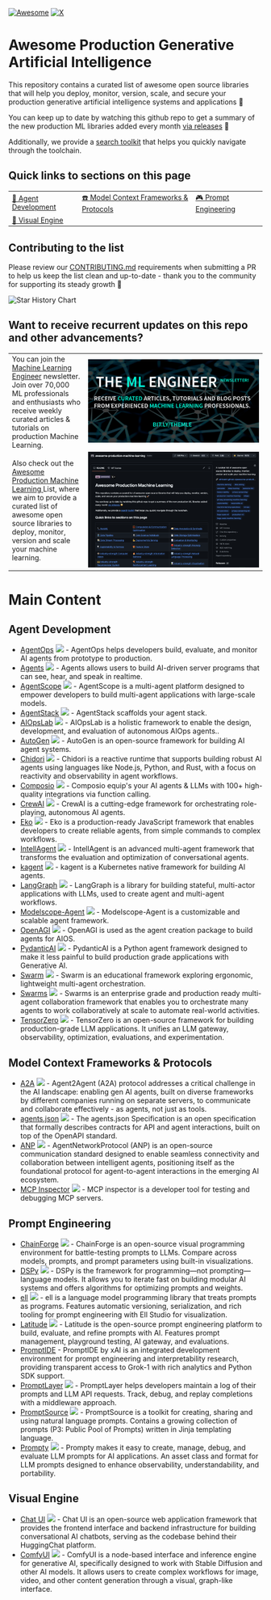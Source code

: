 [![Awesome](https://awesome.re/badge.svg)](https://awesome.re)
[![X](https://img.shields.io/badge/X-%23000000?logo=X&logoColor=white)](https://twitter.com/EthicalML)

# Awesome Production Generative Artificial Intelligence

This repository contains a curated list of awesome open source libraries that will help you deploy, monitor, version, scale, and secure your production generative artificial intelligence systems and applications 🚀

You can keep up to date by watching this github repo to get a summary of the new production ML libraries added every month [via releases](https://github.com/EthicalML/awesome-production-genai/releases) 🤩

Additionally, we provide a [search toolkit](https://huggingface.co/spaces/zhiminy/Awesome-Production-GenAI-Search) that helps you quickly navigate through the toolchain.

## Quick links to sections on this page

| | | |
|-|-|-|
| [🤖 Agent Development](#agent-development) | [☎️ Model Context Frameworks & Protocols](#model-context-frameworks--protocols) | [🎮 Prompt Engineering](#prompt-engineering) |
| [🎨 Visual Engine](#visual-engine) |

## Contributing to the list

Please review our [CONTRIBUTING.md](https://github.com/EthicalML/awesome-production-genai/blob/main/CONTRIBUTING.md) requirements when submitting a PR to help us keep the list clean and up-to-date - thank you to the community for supporting its steady growth 🚀

<picture>
  <source
    media="(prefers-color-scheme: dark)"
    srcset="
      https://api.star-history.com/svg?repos=EthicalML/awesome-production-genai&type=Date&theme=dark
    "
  />
  <source
    media="(prefers-color-scheme: light)"
    srcset="
      https://api.star-history.com/svg?repos=EthicalML/awesome-production-genai&type=Date
    "
  />
  <img
    alt="Star History Chart"
    src="https://api.star-history.com/svg?repos=EthicalML/awesome-production-genai&type=Date"
  />
</picture>


## Want to receive recurrent updates on this repo and other advancements?

<table>
  <tr>
    <td width="30%">
         You can join the <a href="https://ethical.institute/mle.html">Machine Learning Engineer</a> newsletter. Join over 70,000 ML professionals and enthusiasts who receive weekly curated articles & tutorials on production Machine Learning.
    </td>
    <td width="70%">
        <a href="https://ethical.institute/mle.html"><img src="images/mleng.png"></a>
    </td>
  </tr>
  <tr>
    <td width="30%">
         Also check out the <a href="https://github.com/EthicalML/awesome-artificial-intelligence-regulation">Awesome Production Machine Learning </a> List, where we aim to provide a curated list of awesome open source libraries to deploy, monitor, version and scale your machine learning.
    </td>
    <td width="70%">
        <a href="https://github.com/EthicalML/awesome-artificial-intelligence-guidelines/"><img src="images/list.jpg"></a>
    </td>
  </tr>
</table>


# Main Content

## Agent Development

* [AgentOps](https://github.com/AgentOps-AI/agentops) ![](https://img.shields.io/github/stars/AgentOps-AI/agentops.svg?style=social) - AgentOps helps developers build, evaluate, and monitor AI agents from prototype to production.
* [Agents](https://github.com/livekit/agents) ![](https://img.shields.io/github/stars/livekit/agents.svg?style=social) - Agents allows users to build AI-driven server programs that can see, hear, and speak in realtime.
* [AgentScope](https://github.com/modelscope/agentscope) ![](https://img.shields.io/github/stars/modelscope/agentscope.svg?style=social) - AgentScope is a multi-agent platform designed to empower developers to build multi-agent applications with large-scale models.
* [AgentStack](https://github.com/AgentOps-AI/AgentStack) ![](https://img.shields.io/github/stars/AgentOps-AI/AgentStack.svg?style=social) - AgentStack scaffolds your agent stack.
* [AIOpsLab](https://github.com/microsoft/AIOpsLab) ![](https://img.shields.io/github/stars/microsoft/AIOpsLab.svg?style=social) - AIOpsLab is a holistic framework to enable the design, development, and evaluation of autonomous AIOps agents..
* [AutoGen](https://github.com/microsoft/autogen) ![](https://img.shields.io/github/stars/microsoft/autogen.svg?style=social) - AutoGen is an open-source framework for building AI agent systems.
* [Chidori](https://github.com/ThousandBirdsInc/chidori) ![](https://img.shields.io/github/stars/ThousandBirdsInc/chidori.svg?style=social) - Chidori is a reactive runtime that supports building robust AI agents using languages like Node.js, Python, and Rust, with a focus on reactivity and observability in agent workflows.
* [Composio](https://github.com/ComposioHQ/composio) ![](https://img.shields.io/github/stars/ComposioHQ/composio.svg?style=social) - Composio equip's your AI agents & LLMs with 100+ high-quality integrations via function calling.
* [CrewAI](https://github.com/crewAIInc/crewAI) ![](https://img.shields.io/github/stars/crewAIInc/crewAI.svg?style=social) - CrewAI is a cutting-edge framework for orchestrating role-playing, autonomous AI agents.
* [Eko](https://github.com/FellouAI/eko) ![](https://img.shields.io/github/stars/FellouAI/eko.svg?style=social) - Eko is a production-ready JavaScript framework that enables developers to create reliable agents, from simple commands to complex workflows.
* [IntellAgent](https://github.com/plurai-ai/intellagent) ![](https://img.shields.io/github/stars/plurai-ai/intellagent.svg?style=social) - IntellAgent is an advanced multi-agent framework that transforms the evaluation and optimization of conversational agents.
* [kagent](https://github.com/kagent-dev/kagent) ![](https://img.shields.io/github/stars/kagent-dev/kagent.svg?style=social) - kagent is a Kubernetes native framework for building AI agents.
* [LangGraph](https://github.com/langchain-ai/langgraph) ![](https://img.shields.io/github/stars/langchain-ai/langgraph.svg?style=social) - LangGraph is a library for building stateful, multi-actor applications with LLMs, used to create agent and multi-agent workflows.
* [Modelscope-Agent](https://github.com/modelscope/modelscope-agent) ![](https://img.shields.io/github/stars/modelscope/modelscope-agent.svg?style=social) - Modelscope-Agent is a customizable and scalable agent framework.
* [OpenAGI](https://github.com/agiresearch/OpenAGI) ![](https://img.shields.io/github/stars/agiresearch/OpenAGI.svg?style=social) - OpenAGI is used as the agent creation package to build agents for AIOS.
* [PydanticAI](https://github.com/pydantic/pydantic-ai) ![](https://img.shields.io/github/stars/pydantic/pydantic-ai.svg?style=social) - PydanticAI is a Python agent framework designed to make it less painful to build production grade applications with Generative AI.
* [Swarm](https://github.com/openai/swarm) ![](https://img.shields.io/github/stars/openai/swarm.svg?style=social) - Swarm is an educational framework exploring ergonomic, lightweight multi-agent orchestration.
* [Swarms](https://github.com/kyegomez/swarms) ![](https://img.shields.io/github/stars/kyegomez/swarms.svg?style=social) - Swarms is an enterprise grade and production ready multi-agent collaboration framework that enables you to orchestrate many agents to work collaboratively at scale to automate real-world activities.
* [TensorZero](https://github.com/tensorzero/tensorzero) ![](https://img.shields.io/github/stars/tensorzero/tensorzero.svg?style=social) - TensorZero is an open-source framework for building production-grade LLM applications. It unifies an LLM gateway, observability, optimization, evaluations, and experimentation. 

## Model Context Frameworks & Protocols

* [A2A](https://github.com/a2aproject/A2A) ![](https://img.shields.io/github/stars/a2aproject/A2A.svg?style=social) - Agent2Agent (A2A) protocol addresses a critical challenge in the AI landscape: enabling gen AI agents, built on diverse frameworks by different companies running on separate servers, to communicate and collaborate effectively - as agents, not just as tools.
* [agents.json](https://github.com/wild-card-ai/agents-json) ![](https://img.shields.io/github/stars/wild-card-ai/agents-json.svg?style=social) - The agents.json Specification is an open specification that formally describes contracts for API and agent interactions, built on top of the OpenAPI standard.
* [ANP](https://github.com/agent-network-protocol/AgentNetworkProtocol) ![](https://img.shields.io/github/stars/agent-network-protocol/AgentNetworkProtocol.svg?style=social) - AgentNetworkProtocol (ANP) is an open-source communication standard designed to enable seamless connectivity and collaboration between intelligent agents, positioning itself as the foundational protocol for agent-to-agent interactions in the emerging AI ecosystem.
* [MCP Inspector](https://github.com/modelcontextprotocol/inspector) ![](https://img.shields.io/github/stars/modelcontextprotocol/inspector.svg?style=social) - MCP inspector is a developer tool for testing and debugging MCP servers.

## Prompt Engineering

* [ChainForge](https://github.com/ianarawjo/ChainForge) ![](https://img.shields.io/github/stars/ianarawjo/ChainForge.svg?style=social) - ChainForge is an open-source visual programming environment for battle-testing prompts to LLMs. Compare across models, prompts, and prompt parameters using built-in visualizations.
* [DSPy](https://github.com/stanfordnlp/dspy) ![](https://img.shields.io/github/stars/stanfordnlp/dspy.svg?style=social) - DSPy is the framework for programming—not prompting—language models. It allows you to iterate fast on building modular AI systems and offers algorithms for optimizing prompts and weights.
* [ell](https://github.com/MadcowD/ell) ![](https://img.shields.io/github/stars/MadcowD/ell.svg?style=social) - ell is a language model programming library that treats prompts as programs. Features automatic versioning, serialization, and rich tooling for prompt engineering with Ell Studio for visualization.
* [Latitude](https://github.com/latitude-dev/latitude-llm) ![](https://img.shields.io/github/stars/latitude-dev/latitude-llm.svg?style=social) - Latitude is the open-source prompt engineering platform to build, evaluate, and refine prompts with AI. Features prompt management, playground testing, AI gateway, and evaluations.
* [PromptIDE](https://x.ai/blog/prompt-ide) - PromptIDE by xAI is an integrated development environment for prompt engineering and interpretability research, providing transparent access to Grok-1 with rich analytics and Python SDK support.
* [PromptLayer](https://github.com/MagnivOrg/prompt-layer-library) ![](https://img.shields.io/github/stars/MagnivOrg/prompt-layer-library.svg?style=social) - PromptLayer helps developers maintain a log of their prompts and LLM API requests. Track, debug, and replay completions with a middleware approach.
* [PromptSource](https://github.com/bigscience-workshop/promptsource) ![](https://img.shields.io/github/stars/bigscience-workshop/promptsource.svg?style=social) - PromptSource is a toolkit for creating, sharing and using natural language prompts. Contains a growing collection of prompts (P3: Public Pool of Prompts) written in Jinja templating language.
* [Prompty](https://github.com/microsoft/prompty) ![](https://img.shields.io/github/stars/microsoft/prompty.svg?style=social) - Prompty makes it easy to create, manage, debug, and evaluate LLM prompts for AI applications. An asset class and format for LLM prompts designed to enhance observability, understandability, and portability.

## Visual Engine

* [Chat UI](https://github.com/huggingface/chat-ui) ![](https://img.shields.io/github/stars/huggingface/chat-ui.svg?style=social) - Chat UI is an open-source web application framework that provides the frontend interface and backend infrastructure for building conversational AI chatbots, serving as the codebase behind their HuggingChat platform.
* [ComfyUI](https://github.com/comfyanonymous/ComfyUI) ![](https://img.shields.io/github/stars/comfyanonymous/ComfyUI.svg?style=social) - ComfyUI is a node-based interface and inference engine for generative AI, specifically designed to work with Stable Diffusion and other AI models. It allows users to create complex workflows for image, video, and other content generation through a visual, graph-like interface.
